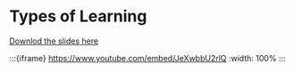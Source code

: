 # Types of Learning

[Downlod the slides here](W4-V0-types-of-learning.pptx)

:::{iframe} https://www.youtube.com/embed/JeXwbbU2rlQ
:width: 100%
:::
